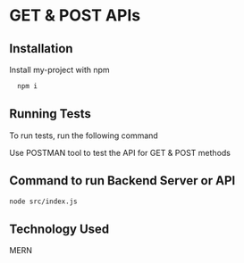 
# GET & POST APIs




## Installation

Install my-project with npm

```bash
  npm i

```

    
## Running Tests

To run tests, run the following command

Use POSTMAN tool to test the API for GET & POST methods

## Command to run Backend Server or API
```bash
node src/index.js
```

## Technology Used
MERN